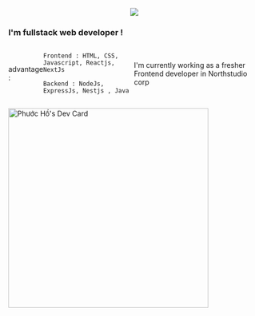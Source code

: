 <p align="center">
  <img src="https://capsule-render.vercel.app/api?text=Hey Everyone!🕹️&animation=fadeIn&type=waving&color=gradient&height=100"/>
</p>
<h3> I'm fullstack web developer ! </h3>
<div style="display:flex;justify-content:space-between;align-items:center">
  <p>advantage : </p>
  <div style="display:flex;justify-content:space-between;align-items:center">
    
    Frontend : HTML, CSS, Javascript, Reactjs, NextJs
    
    Backend : NodeJs, ExpressJs, Nestjs , Java
  </div>
  
  <p>I'm currently working as a fresher Frontend developer in Northstudio corp</p>
  </div>

<!--
**hophuoc1403/hophuoc1403** is a ✨ _special_ ✨ repository because its `README.md` (this file) appears on your GitHub profile.

Here are some ideas to get you started:

- 🔭 I’m currently working on ...
- 🌱 I’m currently learning ...
- 👯 I’m looking to collaborate on ...
- 🤔 I’m looking for help with ...
- 💬 Ask me about ...
- 📫 How to reach me: ...
- 😄 Pronouns: ...
- ⚡ Fun fact: ...
-->

<a href="https://app.daily.dev/PhuocHacker123"><img src="https://api.daily.dev/devcards/e6b4f7d319f3431db35601bf63638aec.png?r=8un" width="400" alt="Phước Hồ's Dev Card"/></a>




</div>

